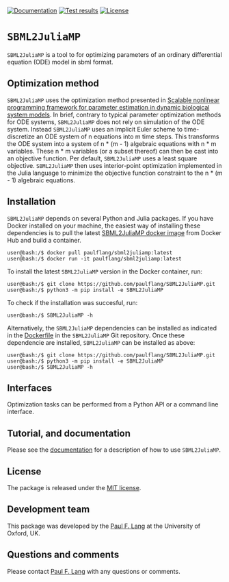 [![Documentation](https://readthedocs.org/projects/SBML2JuliaMP/badge/?version=latest)](https://sbml2juliamp.readthedocs.io/en/latest/)
[![Test results](https://circleci.com/gh/paulflang/SBML2JuliaMP.svg?style=shield)](https://app.circleci.com/pipelines/github/paulflang/SBML2JuliaMP)
[![License](https://img.shields.io/github/license/paulflang/SBML2JuliaMP.svg)](LICENSE)

# `SBML2JuliaMP`

`SBML2JuliaMP` is a tool to for optimizing parameters of an ordinary differential equation (ODE) model in sbml format.

## Optimization method

`SBML2JuliaMP` uses the optimization method presented in [Scalable nonlinear programming framework for parameter estimation in dynamic biological system models](https://journals.plos.org/ploscompbiol/article?id=10.1371/journal.pcbi.1006828). In brief, contrary to typical parameter optimization methods for ODE systems, `SBML2JuliaMP` does not rely on simulation of the ODE system. Instead `SBML2JuliaMP` uses an implicit Euler scheme to time-discretize an ODE system of n equations into m time steps. This transforms the ODE system into a system of n * (m - 1) algebraic equations with n * m variables. These n * m variables (or a subset thereof) can then be cast into an objective function. Per default, `SBML2JuliaMP` uses a least square objective. `SBML2JuliaMP` then uses interior-point optimization implemented in the Julia language to minimize the objective function constraint to the n * (m - 1) algebraic equations.

## Installation

`SBML2JuliaMP` depends on several Python and Julia packages. If you have Docker installed on your machine, the easiest way of installing these dependencies is to pull the latest [SBML2JuliaMP docker image](https://hub.docker.com/repository/docker/paulflang/sbml2juliamp) from Docker Hub and build a container.
  ```
  user@bash:/$ docker pull paulflang/sbml2juliamp:latest
  user@bash:/$ docker run -it paulflang/sbml2juliamp:latest
  ```
To install the latest `SBML2JuliaMP` version in the Docker container, run:
  ```
  user@bash:/$ git clone https://github.com/paulflang/SBML2JuliaMP.git
  user@bash:/$ python3 -m pip install -e SBML2JuliaMP
  ```
To check if the installation was succesful, run:
  ```
  user@bash:/$ SBML2JuliaMP -h
  ```

Alternatively, the `SBML2JuliaMP` dependencies can be installed as indicated in the [Dockerfile](https://github.com/paulflang/SBML2JuliaMP/blob/master/Dockerfile) in the `SBML2JuliaMP` Git repository. Once these dependencie are installed, `SBML2JuliaMP` can be installed as above:
  ```
  user@bash:/$ git clone https://github.com/paulflang/SBML2JuliaMP.git
  user@bash:/$ python3 -m pip install -e SBML2JuliaMP
  user@bash:/$ SBML2JuliaMP -h
  ```

## Interfaces

Optimization tasks can be performed from a Python API or a command line interface.

## Tutorial, and documentation
Please see the [documentation](https://sbml2juliamp.readthedocs.io/en/latest/index.html) for a description of how to use `SBML2JuliaMP`. 

## License
The package is released under the [MIT license](LICENSE).

## Development team
This package was developed by the [Paul F. Lang](https://www.linkedin.com/in/paul-lang-7b54a81a3/) at the University of Oxford, UK.


## Questions and comments
Please contact [Paul F. Lang](mailto:paul.lang@wolfson.ox.ac.uk) with any questions or comments.
